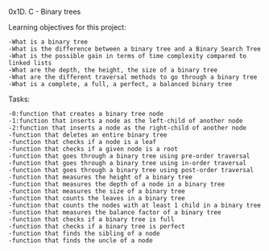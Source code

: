 0x1D. C - Binary trees

Learning objectives for this project:

	-What is a binary tree
	-What is the difference between a binary tree and a Binary Search Tree
	-What is the possible gain in terms of time complexity compared to linked lists
	-What are the depth, the height, the size of a binary tree
	-What are the different traversal methods to go through a binary tree
	-What is a complete, a full, a perfect, a balanced binary tree

Tasks:

	-0:function that creates a binary tree node
	-1:function that inserts a node as the left-child of another node
	-2:function that inserts a node as the right-child of another node
	-function that deletes an entire binary tree
	-function that checks if a node is a leaf
	-function that checks if a given node is a root
	-function that goes through a binary tree using pre-order traversal
	-function that goes through a binary tree using in-order traversal
	-function that goes through a binary tree using post-order traversal
	-function that measures the height of a binary tree
	-function that measures the depth of a node in a binary tree
	-function that measures the size of a binary tree
	-function that counts the leaves in a binary tree
	-function that counts the nodes with at least 1 child in a binary tree
	-function that measures the balance factor of a binary tree
	-function that checks if a binary tree is full
	-function that checks if a binary tree is perfect
	-function that finds the sibling of a node
	-function that finds the uncle of a node
